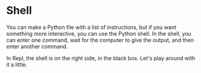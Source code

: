 # Shell

You can make a Python file with a list of instructions, but if you want something more interactive, you can use the Python shell. In the shell, you can enter one command, wait for the computer to give the output, and then enter another command.

In Repl, the shell is on the right side, in the black box. Let's play around with it a little.
